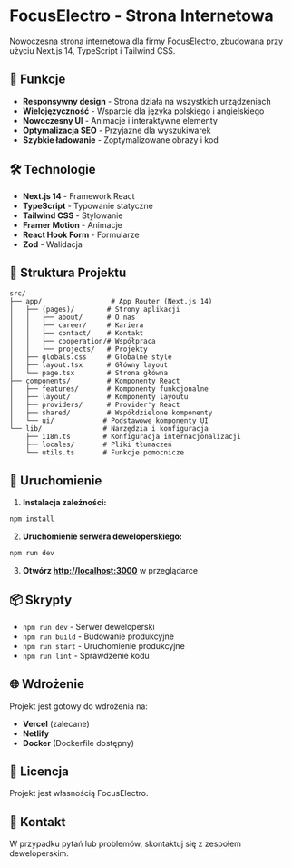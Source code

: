 # FocusElectro - Strona Internetowa

Nowoczesna strona internetowa dla firmy FocusElectro, zbudowana przy użyciu Next.js 14, TypeScript i Tailwind CSS.

## 🚀 Funkcje

- **Responsywny design** - Strona działa na wszystkich urządzeniach
- **Wielojęzyczność** - Wsparcie dla języka polskiego i angielskiego
- **Nowoczesny UI** - Animacje i interaktywne elementy
- **Optymalizacja SEO** - Przyjazne dla wyszukiwarek
- **Szybkie ładowanie** - Zoptymalizowane obrazy i kod

## 🛠️ Technologie

- **Next.js 14** - Framework React
- **TypeScript** - Typowanie statyczne
- **Tailwind CSS** - Stylowanie
- **Framer Motion** - Animacje
- **React Hook Form** - Formularze
- **Zod** - Walidacja

## 📁 Struktura Projektu

```
src/
├── app/                 # App Router (Next.js 14)
│   ├── (pages)/        # Strony aplikacji
│   │   ├── about/      # O nas
│   │   ├── career/     # Kariera
│   │   ├── contact/    # Kontakt
│   │   ├── cooperation/# Współpraca
│   │   └── projects/   # Projekty
│   ├── globals.css     # Globalne style
│   ├── layout.tsx      # Główny layout
│   └── page.tsx        # Strona główna
├── components/         # Komponenty React
│   ├── features/       # Komponenty funkcjonalne
│   ├── layout/         # Komponenty layoutu
│   ├── providers/      # Provider'y React
│   ├── shared/         # Współdzielone komponenty
│   └── ui/            # Podstawowe komponenty UI
└── lib/               # Narzędzia i konfiguracja
    ├── i18n.ts        # Konfiguracja internacjonalizacji
    ├── locales/       # Pliki tłumaczeń
    └── utils.ts       # Funkcje pomocnicze
```

## 🚀 Uruchomienie

1. **Instalacja zależności:**
```bash
npm install
```

2. **Uruchomienie serwera deweloperskiego:**
```bash
npm run dev
```

3. **Otwórz [http://localhost:3000](http://localhost:3000)** w przeglądarce

## 📦 Skrypty

- `npm run dev` - Serwer deweloperski
- `npm run build` - Budowanie produkcyjne
- `npm run start` - Uruchomienie produkcyjne
- `npm run lint` - Sprawdzenie kodu

## 🌐 Wdrożenie

Projekt jest gotowy do wdrożenia na:
- **Vercel** (zalecane)
- **Netlify**
- **Docker** (Dockerfile dostępny)

## 📝 Licencja

Projekt jest własnością FocusElectro.

## 🤝 Kontakt

W przypadku pytań lub problemów, skontaktuj się z zespołem deweloperskim.
